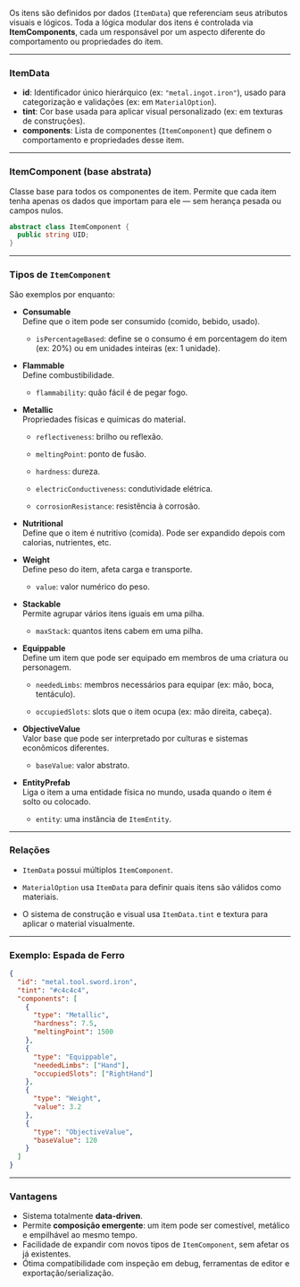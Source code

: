Os itens são definidos por dados (`ItemData`) que referenciam seus atributos visuais e lógicos. Toda a lógica modular dos itens é controlada via **ItemComponents**, cada um responsável por um aspecto diferente do comportamento ou propriedades do item.

---
### ItemData

- **id**: Identificador único hierárquico (ex: `"metal.ingot.iron"`), usado para categorização e validações (ex: em `MaterialOption`).
- **tint**: Cor base usada para aplicar visual personalizado (ex: em texturas de construções).
- **components**: Lista de componentes (`ItemComponent`) que definem o comportamento e propriedades desse item.

---
### ItemComponent (base abstrata)

Classe base para todos os componentes de item. Permite que cada item tenha apenas os dados que importam para ele — sem herança pesada ou campos nulos.

```csharp
abstract class ItemComponent {
  public string UID;
}
````

---

### Tipos de `ItemComponent`

São exemplos por enquanto:

- **Consumable**  
    Define que o item pode ser consumido (comido, bebido, usado).
    
    - `isPercentageBased`: define se o consumo é em porcentagem do item (ex: 20%) ou em unidades inteiras (ex: 1 unidade).
        
- **Flammable**  
    Define combustibilidade.
    
    - `flammability`: quão fácil é de pegar fogo.
        
- **Metallic**  
    Propriedades físicas e químicas do material.
    
    - `reflectiveness`: brilho ou reflexão.
        
    - `meltingPoint`: ponto de fusão.
        
    - `hardness`: dureza.
        
    - `electricConductiveness`: condutividade elétrica.
        
    - `corrosionResistance`: resistência à corrosão.
        
- **Nutritional**  
    Define que o item é nutritivo (comida). Pode ser expandido depois com calorias, nutrientes, etc.
    
- **Weight**  
    Define peso do item, afeta carga e transporte.
    
    - `value`: valor numérico do peso.
        
- **Stackable**  
    Permite agrupar vários itens iguais em uma pilha.
    
    - `maxStack`: quantos itens cabem em uma pilha.
        
- **Equippable**  
    Define um item que pode ser equipado em membros de uma criatura ou personagem.
    
    - `neededLimbs`: membros necessários para equipar (ex: mão, boca, tentáculo).
        
    - `occupiedSlots`: slots que o item ocupa (ex: mão direita, cabeça).
        
- **ObjectiveValue**  
    Valor base que pode ser interpretado por culturas e sistemas econômicos diferentes.
    
    - `baseValue`: valor abstrato.
        
- **EntityPrefab**  
    Liga o item a uma entidade física no mundo, usada quando o item é solto ou colocado.
    
    - `entity`: uma instância de `ItemEntity`.
        

---

### Relações

- `ItemData` possui múltiplos `ItemComponent`.
    
- `MaterialOption` usa `ItemData` para definir quais itens são válidos como materiais.
    
- O sistema de construção e visual usa `ItemData.tint` e textura para aplicar o material visualmente.
    

---

### Exemplo: Espada de Ferro

```json
{
  "id": "metal.tool.sword.iron",
  "tint": "#c4c4c4",
  "components": [
    {
      "type": "Metallic",
      "hardness": 7.5,
      "meltingPoint": 1500
    },
    {
      "type": "Equippable",
      "neededLimbs": ["Hand"],
      "occupiedSlots": ["RightHand"]
    },
    {
      "type": "Weight",
      "value": 3.2
    },
    {
      "type": "ObjectiveValue",
      "baseValue": 120
    }
  ]
}
```

---
### Vantagens

- Sistema totalmente **data-driven**.
- Permite **composição emergente**: um item pode ser comestível, metálico e empilhável ao mesmo tempo.
- Facilidade de expandir com novos tipos de `ItemComponent`, sem afetar os já existentes.
- Ótima compatibilidade com inspeção em debug, ferramentas de editor e exportação/serialização.